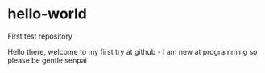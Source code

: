 # hello-world
First test repository

Hello there, welcome to my first try at github - I am new at programming so please be gentle senpai
